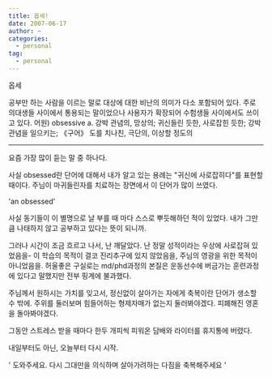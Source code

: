 ```yaml
---
title: 옵세!
date: 2007-06-17
author: ~
categories:
  - personal
tag:
  - personal
---
```




옵세

공부만 하는 사람을 이르는 말로 대상에 대한 비난의 의미가 다소 포함되어 있다. 주로 의대생들 사이에서 통용되는 말이었으나 사용자가 확장되어 수험생들 사이에서도 쓰이고 있다.
어원) obsessive
a. 강박 관념의, 망상의; 귀신들린 듯한, 사로잡힌 듯한; 강박 관념을 일으키는; 《구어》 도를 치나친, 극단의, 이상할 정도의

-----------

요즘 가장 많이 듣는 말 중 하나다.

사실 obsessed란 단어에 대해서 내가 알고 있는 용례는 "귀신에 사로잡히다"를 표현할 때이다. 주님이 마귀들린자를 치료하는 장면에서 이 단어가 많이 쓰였다.

'an obsessed'

사실 동기들이 이 별명으로 날 부를 때 마다 스스로 뿌듯해하던 적이 있었다. 내가 그만큼 나태하지 않고 공부하고 있다는 뜻이 되니까.

그러나 시간이 조금 흐르고 나서, 난 깨달았다. 난 정말 성적이라는 우상에 사로잡혀 있었음을- 이 학습의 목적이 결코 진리추구에 있지 않았음을, 주님의 영광을 위한 목적이 아니었음을. 허울좋은 구실로는 md/phd과정의 본질은 운동선수에 버금가는 훈련과정에 있다고 말했지만 전부 핑계에 불과했다.

주님께서 원하시는 가치를 잊고서, 정신없이 살아가는 자에게 축복이란 단어가 생소할 수 밖에. 주위를 둘러보며 힘들어하는 형제자매가 없는지 둘러봐야겠다. 피폐해진 영혼을 돌아봐야겠다.

그동안 스트레스 받을 때마다 한두 개피씩 피워온 담배와 라이터를 휴지통에 버렸다. 

내일부터도 아닌, 오늘부터 다시 시작.

' 도와주세요. 다시 그대만을 의식하며 살아가려하는 다짐을 축복해주세요 '



 






